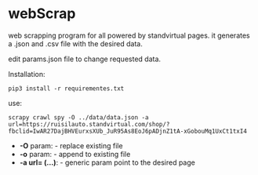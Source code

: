 # webScrap

web scrapping program for all powered by standvirtual pages.
it generates a .json and .csv file with the desired data.

edit params.json file to change requested data.

Installation:

```
pip3 install -r requirementes.txt
```

use:
```
scrapy crawl spy -O ../data/data.json -a url=https://ruisilauto.standvirtual.com/shop/?fbclid=IwAR27DajBHVEurxsXUb_JuR95As8EoJ6pADjnZ1tA-xGobouMq1UxCt1txI4
```

- **-O** param:
        - replace existing file 
- **-o** param:
        - append to existing file
- **-a url= (...)**:
        - generic param point to the desired page
